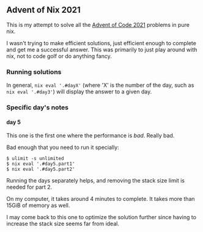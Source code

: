 ## Advent of Nix 2021

This is my attempt to solve all the [Advent of Code 2021](https://adventofcode.com/2021) problems in pure nix.

I wasn't trying to make efficient solutions, just efficient enough to complete
and get me a successful answer. This was primarily to just play around with
nix, not to code golf or do anything fancy.

### Running solutions

In general, `nix eval '.#dayX'` (where 'X' is the number of the day, such as
`nix eval '.#day3'`) will display the answer to a given day.

### Specific day's notes

#### day 5

This one is the first one where the performance is _bad_. Really bad.

Bad enough that you need to run it specially:

```
$ ulimit -s unlimited
$ nix eval '.#day5.part1'
$ nix eval '.#day5.part2'
```

Running the days separately helps, and removing the stack size limit is needed for part 2.

On my computer, it takes around 4 minutes to complete.
It takes more than 15GiB of memory as well.

I may come back to this one to optimize the solution further since having to
increase the stack size seems far from ideal.
